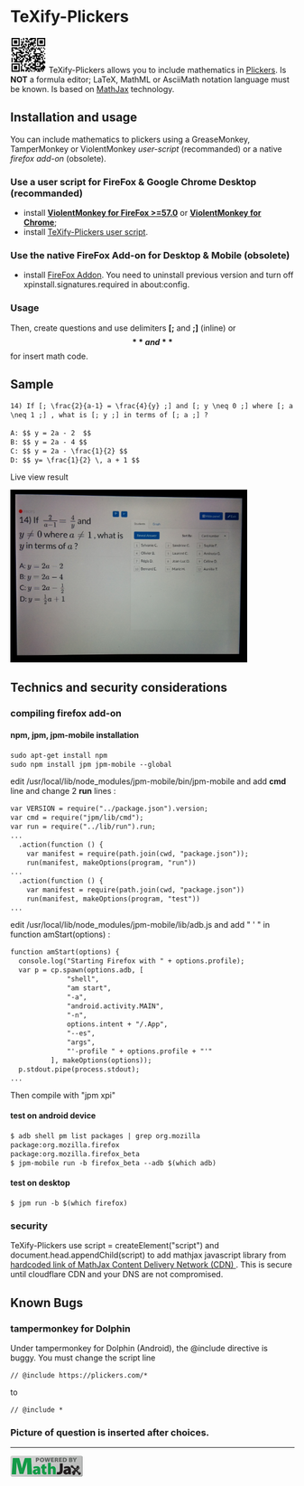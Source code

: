 # TeXify-Plickers
<img src="LOGO.png" width="64"> TeXify-Plickers allows you to include mathematics in [Plickers](https://plickers.com). Is **NOT** a formula editor; LaTeX, MathML or AsciiMath notation language must be known. Is based on [MathJax](https://www.mathjax.org/) technology.

## Installation and usage

You can include mathematics to plickers using a GreaseMonkey, TamperMonkey or ViolentMonkey _user-script_ (recommanded) or a native _firefox add-on_ (obsolete).

### Use a user script for FireFox & Google Chrome Desktop (recommanded)

* install [**ViolentMonkey for FireFox >=57.0**](https://addons.mozilla.org/en-US/firefox/addon/violentmonkey/) or [**ViolentMonkey for Chrome**](https://chrome.google.com/webstore/detail/violentmonkey/jinjaccalgkegednnccohejagnlnfdag);
* install [TeXify-Plickers user script](https://raw.githubusercontent.com/obook/TeXify-Plickers/master/user-script/TeXify-Plickers.user.js).

### Use the native FireFox Add-on for Desktop & Mobile (obsolete)

* install [FireFox Addon](https://github.com/obook/TeXify-Plickers/blob/master/texifyplickers.xpi?raw=true). You need to uninstall previous version and turn off xpinstall.signatures.required in about:config.

### Usage
Then, create questions and use delimiters **[;** and **;]** (inline) or **$$** and **$$** for insert math code.

## Sample
```
14) If [; \frac{2}{a-1} = \frac{4}{y} ;] and [; y \neq 0 ;] where [; a \neq 1 ;] , what is [; y ;] in terms of [; a ;] ?

A: $$ y = 2a - 2  $$
B: $$ y = 2a - 4 $$
C: $$ y = 2a - \frac{1}{2} $$
D: $$ y= \frac{1}{2} \, a + 1 $$
```

Live view result

<img src="screen-view.png" width="420">

## Technics and security considerations

### compiling firefox add-on

#### npm, jpm, jpm-mobile installation
```
sudo apt-get install npm
sudo npm install jpm jpm-mobile --global
```
edit /usr/local/lib/node\_modules/jpm-mobile/bin/jpm-mobile and add **cmd** line and change 2 **run** lines :

```
var VERSION = require("../package.json").version;
var cmd = require("jpm/lib/cmd");
var run = require("../lib/run").run;
...
  .action(function () {
    var manifest = require(path.join(cwd, "package.json"));
    run(manifest, makeOptions(program, "run"))
...
  .action(function () {
    var manifest = require(path.join(cwd, "package.json"))
    run(manifest, makeOptions(program, "test"))
...
```
edit /usr/local/lib/node\_modules/jpm-mobile/lib/adb.js and add " ' " in function amStart(options) :

```
function amStart(options) {
  console.log("Starting Firefox with " + options.profile);
  var p = cp.spawn(options.adb, [
              "shell",
              "am start",
              "-a",
              "android.activity.MAIN",
              "-n",
              options.intent + "/.App",
              "--es",
              "args",
              "'-profile " + options.profile + "'"
          ], makeOptions(options));
  p.stdout.pipe(process.stdout);
...
```
Then compile with "jpm xpi"

#### test on android device
```
$ adb shell pm list packages | grep org.mozilla
package:org.mozilla.firefox
package:org.mozilla.firefox_beta
$ jpm-mobile run -b firefox_beta --adb $(which adb)
```

#### test on desktop
```
$ jpm run -b $(which firefox)
```

### security
TeXify-Plickers use script = createElement("script") and document.head.appendChild(script) to add mathjax javascript library from [hardcoded link of MathJax Content Delivery Network (CDN) ](https://cdnjs.cloudflare.com/ajax/libs/mathjax/2.7.1/MathJax.js?config=TeX-MML-AM_CHTML). This is secure until cloudflare CDN and your DNS are not compromised.

## Known Bugs

### tampermonkey for Dolphin

Under tampermonkey for Dolphin (Android), the @include directive is buggy. You must change the script line

```
// @include https://plickers.com/*
```
to

```
// @include *
```

### Picture of question is inserted after choices.

*************************************************************************************************************
<img src="badge.gif" width="128">

